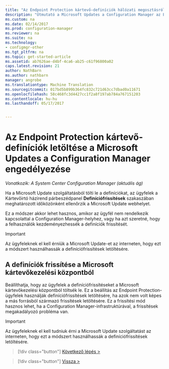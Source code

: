 ```yaml
---
title: "Az Endpoint Protection kártevő-definíciók hálózati megosztásról |} Microsoft Docs"
description: "Útmutató a Microsoft Updates a Configuration Manager az Endpoint Protection kártevő-definíciók letöltésének engedélyezése."
ms.custom: na
ms.date: 02/14/2017
ms.prod: configuration-manager
ms.reviewer: na
ms.suite: na
ms.technology:
- configmgr-other
ms.tgt_pltfrm: na
ms.topic: get-started-article
ms.assetid: ab7626ae-d4bf-4ca6-ab25-c61f96800a02
caps.latest.revision: 21
author: NathBarn
ms.author: nathbarn
manager: angrobe
ms.translationtype: Machine Translation
ms.sourcegitcommit: 017bd5b899b364fc832c721d63cc7dbad0a11671
ms.openlocfilehash: 58c468fc3d4427cc1f2a8f197ab784a767151203
ms.contentlocale: hu-hu
ms.lasthandoff: 05/17/2017


---
```


# <a name="enable-endpoint-protection-malware-definitions-to-download-from-microsoft-updates-for-configuration-manager"></a>Az Endpoint Protection kártevő-definíciók letöltése a Microsoft Updates a Configuration Manager engedélyezése

*Vonatkozik: A System Center Configuration Manager (aktuális ág)*


 Ha a Microsoft Update szolgáltatásból tölti le a definíciókat, az ügyfelek a Kártevőirtó házirend párbeszédpanel **Definíciófrissítések** szakaszában meghatározott időközönként ellenőrzik a Microsoft Update webhelyet.

 Ez a módszer akkor lehet hasznos, amikor az ügyfél nem rendelkezik kapcsolattal a Configuration Manager-helyhez, vagy ha azt szeretné, hogy a felhasználók kezdeményezhessék a definíciók frissítését.

> [!IMPORTANT]
>  Az ügyfeleknek el kell érniük a Microsoft Update-et az interneten, hogy ezt a módszert használhassák a definíciófrissítések letöltésére.

## <a name="using-the-microsoft-malware-protection-center-to-download-definitions"></a>A definíciók frissítése a Microsoft kártevőkezelési központból
 Beállíthatja, hogy az ügyfelek a definíciófrissítéseket a Microsoft kártevőkezelési központból töltsék le. Ez a beállítás az Endpoint Protection-ügyfelek használják definíciófrissítések letöltésére, ha azok nem volt képes a más forrásból származó frissítések letöltésére. Ez a frissítési mód hasznos lehet, ha a Configuration Manager-infrastruktúrával, a frissítések megakadályozó probléma van.

> [!IMPORTANT]
>  Az ügyfeleknek el kell tudniuk érni a Microsoft Update szolgáltatást az interneten, hogy ezt a módszert használhassák a definíciófrissítések letöltésére.


> [!div class="button"]
[Következő lépés >](endpoint-antimalware-policies.md)

> [!div class="button"]
[Vissza >](endpoint-configure-alerts.md)

